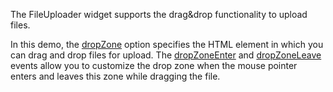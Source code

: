 The FileUploader widget supports the drag&drop functionality to upload files.

In this demo, the [dropZone](/Documentation/ApiReference/UI_Widgets/dxFileUploader/Configuration/#dropZone) option specifies the HTML element in which you can drag and drop files for upload. The [dropZoneEnter](/Documentation/ApiReference/UI_Widgets/dxFileUploader/Configuration/#onDropZoneEnter) and [dropZoneLeave](/Documentation/ApiReference/UI_Widgets/dxFileUploader/Configuration/#onDropZoneLeave) events allow you to customize the drop zone when the mouse pointer enters and leaves this zone while dragging the file.